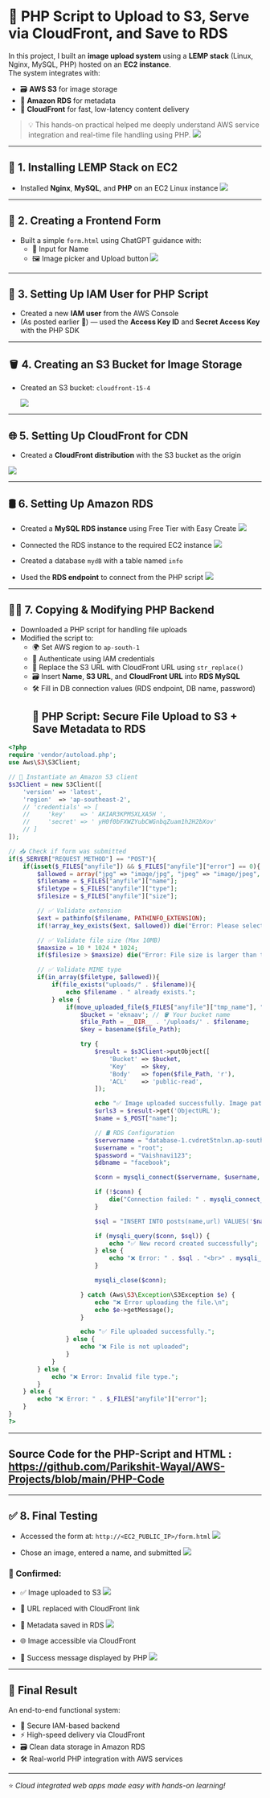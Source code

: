 # 🚀 PHP Script to Upload to S3, Serve via CloudFront, and Save to RDS

In this project, I built an **image upload system** using a **LEMP stack** (Linux, Nginx, MySQL, PHP) hosted on an **EC2 instance**.  
The system integrates with:
- 🗃️ **AWS S3** for image storage  
- 🧾 **Amazon RDS** for metadata  
- 🚀 **CloudFront** for fast, low-latency content delivery  

> 💡 This hands-on practical helped me deeply understand AWS service integration and real-time file handling using PHP.
 ![](./Images/archi.png)

---

## 🧱 1. Installing LEMP Stack on EC2
- Installed **Nginx**, **MySQL**, and **PHP** on an EC2 Linux instance
 ![](./Images/downloadLEMP.png)

---

## 🧾 2. Creating a Frontend Form
- Built a simple `form.html` using ChatGPT guidance with:
  - 👤 Input for Name
  - 🖼️ Image picker and Upload button
     ![](./Images/uploadimg.png)


---

## 🔐 3. Setting Up IAM User for PHP Script
- Created a new **IAM user** from the AWS Console  
- (As posted earlier 📄) — used the **Access Key ID** and **Secret Access Key** with the PHP SDK

---

## 🪣 4. Creating an S3 Bucket for Image Storage
- Created an S3 bucket: `cloudfront-15-4`
  
   ![](./Images/bucket1.png)


---

## 🌐 5. Setting Up CloudFront for CDN
- Created a **CloudFront distribution** with the S3 bucket as the origin
  
![](../Project2/images/cf2.png)

---

## 🛢️ 6. Setting Up Amazon RDS
- Created a **MySQL RDS instance** using Free Tier with Easy Create
   ![](./Images/rdsCreate.png)

- Connected the RDS instance to the required EC2 instance
   ![](./Images/3created.png)

- Created a database `mydB` with a table named `info`
- Used the **RDS endpoint** to connect from the PHP script
   ![](./Images/dbCreated.png)


---

## 🧑‍💻 7. Copying & Modifying PHP Backend
- Downloaded a PHP script for handling file uploads
- Modified the script to:
  - 🌍 Set AWS region to `ap-south-1`
  - 🔑 Authenticate using IAM credentials
  - 🔄 Replace the S3 URL with CloudFront URL using `str_replace()`
  - 🗃️ Insert **Name**, **S3 URL**, and **CloudFront URL** into **RDS MySQL**
  - 🛠️ Fill in DB connection values (RDS endpoint, DB name, password)
    ## 📄 PHP Script: Secure File Upload to S3 + Save Metadata to RDS

```php
<?php
require 'vendor/autoload.php';
use Aws\S3\S3Client;

// 🚀 Instantiate an Amazon S3 client
$s3Client = new S3Client([
    'version' => 'latest',
    'region'  => 'ap-southeast-2',
    // 'credentials' => [
    //     'key'    => ' AKIAR3KPMSXLXA5H ',
    //     'secret' => ' yH0f0bFXWZYubCWGnbqZuam1h2H2bXov'
    // ]
]);

// 📥 Check if form was submitted
if($_SERVER["REQUEST_METHOD"] == "POST"){
    if(isset($_FILES["anyfile"]) && $_FILES["anyfile"]["error"] == 0){
        $allowed = array("jpg" => "image/jpg", "jpeg" => "image/jpeg", "gif" => "image/gif", "png" => "image/png");
        $filename = $_FILES["anyfile"]["name"];
        $filetype = $_FILES["anyfile"]["type"];
        $filesize = $_FILES["anyfile"]["size"];

        // ✅ Validate extension
        $ext = pathinfo($filename, PATHINFO_EXTENSION);
        if(!array_key_exists($ext, $allowed)) die("Error: Please select a valid file format.");

        // ✅ Validate file size (Max 10MB)
        $maxsize = 10 * 1024 * 1024;
        if($filesize > $maxsize) die("Error: File size is larger than the allowed limit.");

        // ✅ Validate MIME type
        if(in_array($filetype, $allowed)){
            if(file_exists("uploads/" . $filename)){
                echo $filename . " already exists.";
            } else {
                if(move_uploaded_file($_FILES["anyfile"]["tmp_name"], "uploads/" . $filename)){
                    $bucket = 'eknaav'; // 🪣 Your bucket name
                    $file_Path = __DIR__ . '/uploads/' . $filename;
                    $key = basename($file_Path);

                    try {
                        $result = $s3Client->putObject([
                            'Bucket' => $bucket,
                            'Key'    => $key,
                            'Body'   => fopen($file_Path, 'r'),
                            'ACL'    => 'public-read',
                        ]);

                        echo "✅ Image uploaded successfully. Image path: ". $result->get('ObjectURL');
                        $urls3 = $result->get('ObjectURL');
                        $name = $_POST["name"];

                        // 🛢️ RDS Configuration
                        $servername = "database-1.cvdret5tnlxn.ap-southeast-2.rds.amazonaws.com";
                        $username = "root";
                        $password = "Vaishnavi123";
                        $dbname = "facebook";

                        $conn = mysqli_connect($servername, $username, $password, $dbname);

                        if (!$conn) {
                            die("Connection failed: " . mysqli_connect_error());
                        }

                        $sql = "INSERT INTO posts(name,url) VALUES('$name','$urls3')";

                        if (mysqli_query($conn, $sql)) {
                            echo "✅ New record created successfully";
                        } else {
                            echo "❌ Error: " . $sql . "<br>" . mysqli_error($conn);
                        }

                        mysqli_close($conn);

                    } catch (Aws\S3\Exception\S3Exception $e) {
                        echo "❌ Error uploading the file.\n";
                        echo $e->getMessage();
                    }

                    echo "✅ File uploaded successfully.";
                } else {
                    echo "❌ File is not uploaded";
                }
            }
        } else {
            echo "❌ Error: Invalid file type.";
        }
    } else {
        echo "❌ Error: " . $_FILES["anyfile"]["error"];
    }
}
?>
```
---
## Source Code for the PHP-Script and HTML : https://github.com/Parikshit-Wayal/AWS-Projects/blob/main/PHP-Code
---

## ✅ 8. Final Testing
- Accessed the form at: `http://<EC2_PUBLIC_IP>/form.html`
   ![](./Images/uploadimg.png)

- Chose an image, entered a name, and submitted
   ![](./Images/aferupload.png)


### 🧪 Confirmed:
- ✅ Image uploaded to S3
   ![](./Images/bucket.png)

- 🔄 URL replaced with CloudFront link

- 🧾 Metadata saved in RDS
   ![](./Images/rdsStrored.png)
- 🌐 Image accessible via CloudFront
- 🎉 Success message displayed by PHP
   ![](./Images/afterupload.png)


---

## 🎯 Final Result
An end-to-end functional system:
- 🔐 Secure IAM-based backend
- ⚡ High-speed delivery via CloudFront
- 🗃️ Clean data storage in Amazon RDS
- 🛠️ Real-world PHP integration with AWS services

---

⭐ *Cloud integrated web apps made easy with hands-on learning!*
